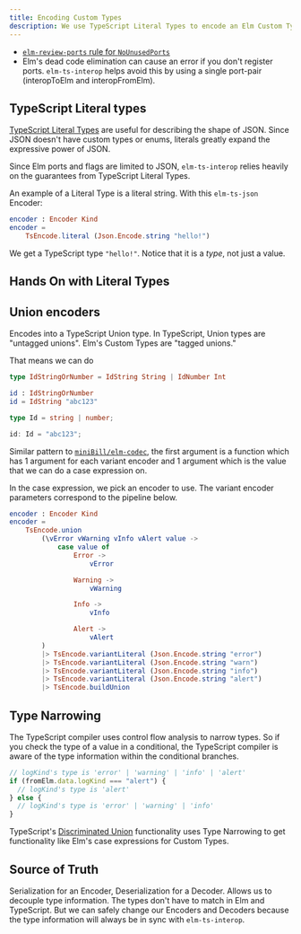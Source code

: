 ```yaml
---
title: Encoding Custom Types
description: We use TypeScript Literal Types to encode an Elm Custom Type, and see how elm-ts-interop keeps the two types decoupled.
---
```


- [`elm-review-ports` rule for `NoUnusedPorts`](https://package.elm-lang.org/packages/sparksp/elm-review-ports/latest/NoUnusedPorts)
- Elm's dead code elimination can cause an error if you don't register ports. `elm-ts-interop` helps avoid this by using a single port-pair (interopToElm and interopFromElm).

## TypeScript Literal types

[TypeScript Literal Types](https://www.typescriptlang.org/docs/handbook/2/everyday-types.html#literal-types) are useful for describing the shape of JSON. Since JSON doesn't have custom types or enums, literals greatly expand the expressive power of JSON.

Since Elm ports and flags are limited to JSON, `elm-ts-interop` relies heavily on the guarantees from TypeScript Literal Types.

An example of a Literal Type is a literal string. With this `elm-ts-json` Encoder:

```elm
encoder : Encoder Kind
encoder =
    TsEncode.literal (Json.Encode.string "hello!")
```

We get a TypeScript type `"hello!"`. Notice that it is a _type_, not just a value.

## Hands On with Literal Types

<ellie id="fQWYRPSQxvsa1" />

## Union encoders

<aside title="TypeScript Union Types">

Encodes into a TypeScript Union type. In TypeScript, Union types are "untagged unions". Elm's Custom Types are "tagged unions."

That means we can do

```elm
type IdStringOrNumber = IdString String | IdNumber Int

id : IdStringOrNumber
id = IdString "abc123"
```

```typescript
type Id = string | number;

id: Id = "abc123";
```

</aside>

Similar pattern to [`miniBill/elm-codec`](https://package.elm-lang.org/packages/miniBill/elm-codec/latest/), the first argument is a function which has 1 argument for each variant encoder and 1 argument which is the value that we can do a case expression on.

In the case expression, we pick an encoder to use. The variant encoder parameters correspond to the pipeline below.

```elm
encoder : Encoder Kind
encoder =
    TsEncode.union
        (\vError vWarning vInfo vAlert value ->
            case value of
                Error ->
                    vError

                Warning ->
                    vWarning

                Info ->
                    vInfo

                Alert ->
                    vAlert
        )
        |> TsEncode.variantLiteral (Json.Encode.string "error")
        |> TsEncode.variantLiteral (Json.Encode.string "warn")
        |> TsEncode.variantLiteral (Json.Encode.string "info")
        |> TsEncode.variantLiteral (Json.Encode.string "alert")
        |> TsEncode.buildUnion
```

## Type Narrowing

The TypeScript compiler uses control flow analysis to narrow types. So if you check the type of a value in a conditional, the TypeScript compiler is aware of the type information within the conditional branches.

```typescript
// logKind's type is 'error' | 'warning' | 'info' | 'alert'
if (fromElm.data.logKind === "alert") {
  // logKind's type is 'alert'
} else {
  // logKind's type is 'error' | 'warning' | 'info'
}
```

TypeScript's [Discriminated Union](https://www.typescriptlang.org/docs/handbook/2/everyday-types.html#union-types) functionality uses Type Narrowing to get functionality like Elm's case expressions for Custom Types.

## Source of Truth

Serialization for an Encoder, Deserialization for a Decoder. Allows us to decouple type information. The types don't have to match in Elm and TypeScript. But we can safely change our Encoders and Decoders because the type information will always be in sync with `elm-ts-interop`.
